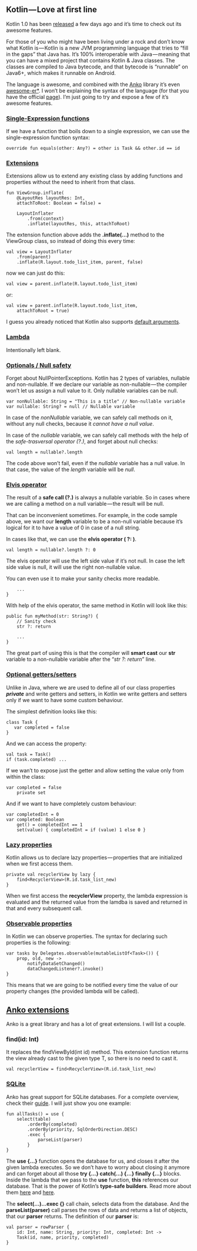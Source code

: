 ## Kotlin — Love at first line

Kotlin 1.0 has been [released](https://blog.jetbrains.com/kotlin/2016/02/kotlin-1-0-released-pragmatic-language-for-jvm-and-android/)
 a few days ago and it’s time to check out its awesome features.

For those of you who might have been living under a rock and don’t know what Kotlin is — Kotlin is a new JVM programming language that tries to “fill in the gaps” that Java has. It’s 100% interoperable with Java — meaning that you can have a mixed project that contains Kotlin & Java classes. The classes are compiled to Java bytecode, and that bytecode is “runnable” on Java6+, which makes it runnable on Android.

The language is awesome, and combined with the [Anko](https://github.com/Kotlin/anko) library it’s even [awesome-er*](http://www.urbandictionary.com/define.php?term=Awesome-er). I won’t be explaining the syntax of the language (for that you have the official [page](https://kotlinlang.org/)). I’m just going to try and expose a few of it’s awesome features.

### [Single-Expression functions](https://kotlinlang.org/docs/reference/functions.html#single-expression-functions)

If we have a function that boils down to a single expression, we can use the single-expression function syntax:

    override fun equals(other: Any?) = other is Task && other.id == id

### [Extensions](https://kotlinlang.org/docs/reference/extensions.html)

Extensions allow us to extend any existing class by adding functions and properties without the need to inherit from that class.

```
fun ViewGroup.inflate(
    @LayoutRes layoutRes: Int,
    attachToRoot: Boolean = false) =

    LayoutInflater
        .from(context)
        .inflate(layoutRes, this, attachToRoot)
```

The extension function above adds the **.inflate(...)** method to the ViewGroup class, so instead of doing this every time:


```
val view = LayoutInflater
    .from(parent)
    .inflate(R.layout.todo_list_item, parent, false)
```

now we can just do this:


```
val view = parent.inflate(R.layout.todo_list_item)
```

or:


```
val view = parent.inflate(R.layout.todo_list_item,
    attachToRoot = true)
```

I guess you already noticed that Kotlin also supports [default arguments](https://kotlinlang.org/docs/reference/functions.html#default-arguments).

### [Lambda](https://kotlinlang.org/docs/reference/lambdas.html#lambda-expressions-and-anonymous-functions)

Intentionally left blank.

### [Optionals / Null safety](https://kotlinlang.org/docs/reference/null-safety.html)

Forget about NullPointerExceptions. Kotlin has 2 types of variables, nullable and non-nullable. If we declare our variable as non-nullable — the compiler won’t let us assign a null value to it. Only nullable variables can be null.


```
var nonNullable: String = "This is a title" // Non-nullable variable
var nullable: String? = null // Nullable variable
```

In case of the *nonNullable* variable, we can safely call methods on it, without any null checks, because it *cannot have a null value*.

In case of the *nullable* variable, we can safely call methods with the help of the *safe-trasversal operator (?.)*, and forget about null checks:


```
val length = nullable?.length
```

The code above won’t fail, even if the *nullable* variable has a null value. In that case, the value of the *length* variable will be *null*.

### [Elvis operator](https://kotlinlang.org/docs/reference/null-safety.html#elvis-operator)

The result of a **safe call (?.)** is always a nullable variable. So in cases where we are calling a method on a null variable — the result will be null.

That can be inconvenient sometimes. For example, in the code sample above, we want our **length** variable to be a non-null variable because it’s logical for it to have a value of 0 in case of a null string.

In cases like that, we can use the **elvis operator ( ?: )**.


```
val length = nullable?.length ?: 0
```

The elvis operator will use the left side value if it’s not null. In case the left side value is null, it will use the right non-nullable value.

You can even use it to make your sanity checks more readable.


```
    ...
}
```

With help of the elvis operator, the same method in Kotlin will look like this:


```
public fun myMethod(str: String?) {
    // Sanity check
    str ?: return

    ...
}
```

The great part of using this is that the compiler will **smart cast** our **str** variable to a non-nullable variable after the “*str ?: return*” line.

### [Optional getters/setters](https://kotlinlang.org/docs/reference/properties.html#properties-and-fields)

Unlike in Java, where we are used to define all of our class properties **_private_** and write getters and setters, in Kotlin we write getters and setters only if we want to have some custom behaviour.

The simplest definition looks like this:


```
class Task {
   var completed = false
}
```

And we can access the property:


```
val task = Task()
if (task.completed) ...
```

If we wan’t to expose just the getter and allow setting the value only from within the class:


```
var completed = false
    private set
```

And if we want to have completely custom behaviour:


```
var completedInt = 0
var completed: Boolean
    get() = completedInt == 1
    set(value) { completedInt = if (value) 1 else 0 }
```

### [Lazy properties](https://kotlinlang.org/docs/reference/delegated-properties.html#lazy)

Kotlin allows us to declare lazy properties — properties that are initialized when we first access them.


```
private val recyclerView by lazy {
    find<RecyclerView>(R.id.task_list_new)
}
```

When we first access the **recyclerView** property, the lambda expression is evaluated and the returned value from the lamdba is saved and returned in that and every subsequent call.

### [Observable properties](https://kotlinlang.org/docs/reference/delegated-properties.html#observable)

In Kotlin we can observe properties. The syntax for declaring such properties is the following:


```
var tasks by Delegates.observable(mutableListOf<Task>()) {
    prop, old, new ->
        notifyDataSetChanged()
        dataChangedListener?.invoke()
}
```

This means that we are going to be notified every time the value of our property changes (the provided lambda will be called).


## [Anko extensions](https://github.com/Kotlin/anko)

Anko is a great library and has a lot of great extensions. I will list a couple.

### find<T>(id: Int)

It replaces the findViewById(int id) method. This extension function returns the view already cast to the given type T, so there is no need to cast it.


```
val recyclerView = find<RecyclerView>(R.id.task_list_new)
```

### [SQLite](https://github.com/Kotlin/anko/blob/master/doc/SQLITE.md#anko-heart-sqlite)

Anko has great support for SQLite databases. For a complete overview, check their [guide](https://github.com/Kotlin/anko/blob/master/doc/SQLITE.md#anko-heart-sqlite). I will just show you one example:


```
fun allTasks() = use {
    select(table)
        .orderBy(completed)
        .orderBy(priority, SqlOrderDirection.DESC)
        .exec {
            parseList(parser)
        }
}
```

The **use {…}** function opens the database for us, and closes it after the given lambda executes. So we don’t have to worry about closing it anymore and can forget about all those **try {…} catch(…) {…} finally {…}** blocks. Inside the lambda that we pass to the **use** function, **this** references our database. That is the power of Kotlin’s **type-safe builders**. Read more about them [here](http://blog.jetbrains.com/kotlin/2011/10/dsls-in-kotlin-part-1-whats-in-the-toolbox-builders/) and [here](https://kotlinlang.org/docs/reference/type-safe-builders.html).

The **select(…)…exec {}** call chain, selects data from the database. And the **parseList(parser)** call parses the rows of data and returns a list of objects, that our **parser** returns. The definition of our **parser** is:


```
val parser = rowParser {
    id: Int, name: String, priority: Int, completed: Int ->
    Task(id, name, priority, completed)
}
```
